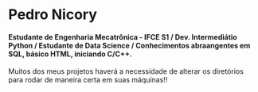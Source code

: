 <h1>Pedro Nicory</h1>
<h4>Estudante de Engenharia Mecatrônica - IFCE S1  /  Dev. Intermediátio Python  / Estudante de Data Science  /  Conhecimentos abraangentes em SQL, básico HTML, iniciando C/C++.  </h4>


Muitos dos meus projetos haverá a necessidade de alterar os diretórios para rodar de maneira certa em suas máquinas!!
